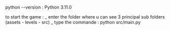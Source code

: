 python --version : Python 3.11.0



to start the game : _ enter the folder  where u can see 3 principal sub folders (assets - levels - src)
                    _ type the commande : python src/main.py 
